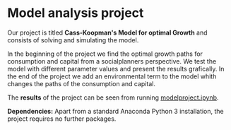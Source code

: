 # Model analysis project

Our project is titled **Cass-Koopman's Model for optimal Growth** and consists of solving and simulating the model. 

In the beginning of the project we find the optimal growth paths for consumption and capital from a socialplanners perspective. We test the model with different parameter values and present the results grafically. In the end of the project we add an environmental term to the model whith changes the paths of the consumption and capital. 

The **results** of the project can be seen from running [modelproject.ipynb](modelproject.ipynb).

**Dependencies:** Apart from a standard Anaconda Python 3 installation, the project requires no further packages.
